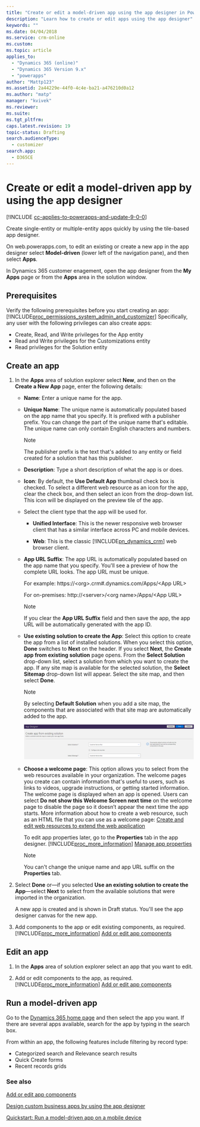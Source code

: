```yaml
---
title: "Create or edit a model-driven app using the app designer in PowerApps | MicrosoftDocs"
description: "Learn how to create or edit apps using the app designer"
keywords: ""
ms.date: 04/04/2018
ms.service: crm-online
ms.custom: 
ms.topic: article
applies_to: 
  - "Dynamics 365 (online)"
  - "Dynamics 365 Version 9.x"
  - "powerapps"
author: "Mattp123"
ms.assetid: 2a44229e-44f0-4c4e-ba21-a476210d0a12
ms.author: "matp"
manager: "kvivek"
ms.reviewer: 
ms.suite: 
ms.tgt_pltfrm: 
caps.latest.revision: 19
topic-status: Drafting
search.audienceType: 
  - customizer
search.app: 
  - D365CE
---
```


# Create or edit a model-driven app by using the app designer

[!INCLUDE [cc-applies-to-powerapps-and-update-9-0-0](../includes/cc-applies-to-powerapps-and-update-9-0-0.md)]

Create single-entity or multiple-entity apps quickly by using the tile-based app designer.  
  
On web.powerapps.com, to edit an existing or create a new app in the app designer select **Model-driven** (lower left of the navigation pane), and then select **Apps**. 

In Dynamics 365 customer enagement, open the app designer from the **My Apps** page or from the **Apps** area in the solution window.

## Prerequisites
Verify the following prerequisites before you start creating an app:
[!INCLUDE[proc_permissions_system_admin_and_customizer](../includes/proc-permissions-system-admin-and-customizer.md)] Specifically, any user with the following privileges can also create  apps:  
-   Create, Read, and Write privileges for the App entity  
-   Read and Write privileges for the Customizations entity  
-   Read privileges for the Solution entity
  
<a name="createApp"></a>   
## Create an app  

1. In the **Apps** area of solution explorer select **New**, and then on the **Create a New App** page, enter the following details:  
  
   - **Name**: Enter a unique name for the app.  
  
   - **Unique Name**: The unique name is automatically populated based on the app name that you specify. It is prefixed with a publisher prefix. You can change the part of the unique name that's editable. The unique name can only contain English characters and numbers.  
  
       > [!NOTE]
       >  The publisher prefix is the text that's added to any entity or field created for a solution that has this publisher.   
  
   - **Description**: Type a short description of what the app is or does.  
  
   - **Icon**: By default, the **Use Default App** thumbnail check box is checked. To select a different web resource as an icon for the app, clear the check box, and then select an icon from the drop-down list. This icon will be displayed on the preview tile of the app.  
  
   - Select the client type that the app will be used for.  
  
     - **Unified Interface**: This is the newer responsive web browser client that has a similar interface across PC and mobile devices.  

     - **Web**: This is the classic [!INCLUDE[pn_dynamics_crm](../includes/pn-dynamics-crm.md)] web browser client.  
    
   - **App URL Suffix**: The app URL is automatically populated based on the app name that you specify. You'll see a preview of how the complete URL looks. The app URL must be unique.  
  
        For example: https://\<org>.crm#.dynamics.com/Apps/\<App URL>

        For on-premises: http://\<server>/\<org name>/Apps/\<App URL> 
  
     > [!NOTE]
     >  If you clear the **App URL Suffix** field and then save the app, the app URL will be automatically generated with the app ID.  
  
   - **Use existing solution to create the App**: Select this option to create the app from a list of installed solutions. When you select this option, **Done** switches to **Next** on the header. If you select **Next**, the **Create app from existing solution** page opens. From the **Select Solution** drop-down list, select a solution from which you want to create the app. If any site map is available for the selected solution, the **Select Sitemap** drop-down list will appear. Select the site map, and then select **Done**.

     > [!NOTE]
     > By selecting **Default Solution** when you add a site map, the components that are associated with that site map are automatically added to the app.  

     ![Use existing solution to create the app page](../customize/media/use-existing-solution-to-create-the-app.png "Use an existing solution to create the app") 

   - **Choose a welcome page**: This option allows you to select from the web resources available in your organization. The welcome pages you create can contain information that's useful to users, such as links to videos, upgrade instructions, or getting started information. The welcome page is displayed when an app is opened. Users can select **Do not show this Welcome Screen next time** on the welcome page to disable the page so it doesn’t appear the next time the app starts. More information about how to create a web resource, such as an HTML file that you can use as a welcome page: [Create and edit web resources to extend the web application](create-edit-web-resources.md)  
      
     To edit app properties later, go to the **Properties** tab in the app designer. [!INCLUDE[proc_more_information](../includes/proc-more-information.md)] [Manage app properties](../customize/manage-app-properties.md)  
  
     > [!NOTE]
     >  You can't change the unique name and app URL suffix on the **Properties** tab.  
  
2. Select **Done** or&mdash;if you selected **Use an existing solution to create the App**&mdash;select **Next** to select from the available solutions that were imported in the organization.  
  
    A new app is created and is shown in Draft status. You'll see the app designer canvas for the new app.  
  
3. Add components to the app or edit existing components, as required. [!INCLUDE[proc_more_information](../includes/proc-more-information.md)] [Add or edit app components](../customize/add-edit-app-components.md)  
  
<a name="editApp"></a>   
## Edit an app  
  
1. In the **Apps** area of solution explorer select an app that you want to edit.  

2. Add or edit components to the app, as required. [!INCLUDE[proc_more_information](../includes/proc-more-information.md)] [Add or edit app components](../customize/add-edit-app-components.md)  
 
<a name="LaunchApp"></a>   
## Run a model-driven app

Go to the [Dynamics 365 home page](https://home.dynamics.com/) and then select the app you want. If there are several apps available, search for the app by typing in the search box.

From within an app, the following features include filtering by record type:
- Categorized search and Relevance search results
- Quick Create forms
- Recent records grids

  
### See also  
 [Add or edit app components](../customize/add-edit-app-components.md)   

 [Design custom business apps by using the app designer](design-custom-business-apps-using-app-designer.md)

 [Quickstart: Run a model-driven app on a mobile device](https://docs.microsoft.com/powerapps/user/run-app-client-model-driven)

